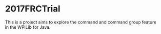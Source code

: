 # 2017FRCTrial
This is a project aims to explore the command and command group feature in the WPILib for Java.

